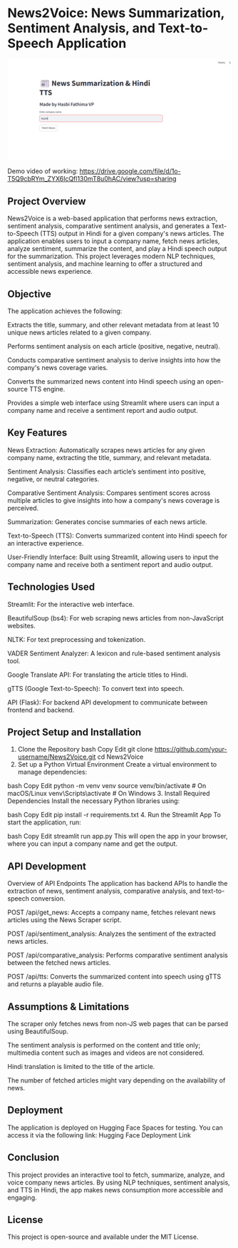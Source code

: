 # News2Voice: News Summarization, Sentiment Analysis, and Text-to-Speech Application

![Alt Text](https://github.com/HazbiZubaii/news2voice3/blob/main/Screenshot%202025-03-23%20111412.png)

Demo video of working: https://drive.google.com/file/d/1o-T5Q9cbRYm_ZYX6IcQfl130mT8u0hAC/view?usp=sharing

## Project Overview
News2Voice is a web-based application that performs news extraction, sentiment analysis, comparative sentiment analysis, and generates a Text-to-Speech (TTS) output in Hindi for a given company's news articles. The application enables users to input a company name, fetch news articles, analyze sentiment, summarize the content, and play a Hindi speech output for the summarization. This project leverages modern NLP techniques, sentiment analysis, and machine learning to offer a structured and accessible news experience.

## Objective
The application achieves the following:

Extracts the title, summary, and other relevant metadata from at least 10 unique news articles related to a given company.

Performs sentiment analysis on each article (positive, negative, neutral).

Conducts comparative sentiment analysis to derive insights into how the company's news coverage varies.

Converts the summarized news content into Hindi speech using an open-source TTS engine.

Provides a simple web interface using Streamlit where users can input a company name and receive a sentiment report and audio output.

## Key Features
News Extraction: Automatically scrapes news articles for any given company name, extracting the title, summary, and relevant metadata.

Sentiment Analysis: Classifies each article’s sentiment into positive, negative, or neutral categories.

Comparative Sentiment Analysis: Compares sentiment scores across multiple articles to give insights into how a company's news coverage is perceived.

Summarization: Generates concise summaries of each news article.

Text-to-Speech (TTS): Converts summarized content into Hindi speech for an interactive experience.

User-Friendly Interface: Built using Streamlit, allowing users to input the company name and receive both a sentiment report and audio output.

## Technologies Used
Streamlit: For the interactive web interface.

BeautifulSoup (bs4): For web scraping news articles from non-JavaScript websites.

NLTK: For text preprocessing and tokenization.

VADER Sentiment Analyzer: A lexicon and rule-based sentiment analysis tool.

Google Translate API: For translating the article titles to Hindi.

gTTS (Google Text-to-Speech): To convert text into speech.

API (Flask): For backend API development to communicate between frontend and backend.

## Project Setup and Installation
1. Clone the Repository
bash
Copy
Edit
git clone https://github.com/your-username/News2Voice.git
cd News2Voice
2. Set up a Python Virtual Environment
Create a virtual environment to manage dependencies:

bash
Copy
Edit
python -m venv venv
source venv/bin/activate  # On macOS/Linux
venv\Scripts\activate  # On Windows
3. Install Required Dependencies
Install the necessary Python libraries using:

bash
Copy
Edit
pip install -r requirements.txt
4. Run the Streamlit App
To start the application, run:

bash
Copy
Edit
streamlit run app.py
This will open the app in your browser, where you can input a company name and get the output.

## API Development
Overview of API Endpoints
The application has backend APIs to handle the extraction of news, sentiment analysis, comparative analysis, and text-to-speech conversion.

POST /api/get_news: Accepts a company name, fetches relevant news articles using the News Scraper script.

POST /api/sentiment_analysis: Analyzes the sentiment of the extracted news articles.

POST /api/comparative_analysis: Performs comparative sentiment analysis between the fetched news articles.

POST /api/tts: Converts the summarized content into speech using gTTS and returns a playable audio file.

## Assumptions & Limitations
The scraper only fetches news from non-JS web pages that can be parsed using BeautifulSoup.

The sentiment analysis is performed on the content and title only; multimedia content such as images and videos are not considered.

Hindi translation is limited to the title of the article.

The number of fetched articles might vary depending on the availability of news.

## Deployment
The application is deployed on Hugging Face Spaces for testing. You can access it via the following link: Hugging Face Deployment Link
## Conclusion
This project provides an interactive tool to fetch, summarize, analyze, and voice company news articles. By using NLP techniques, sentiment analysis, and TTS in Hindi, the app makes news consumption more accessible and engaging.

## License
This project is open-source and available under the MIT License. 
